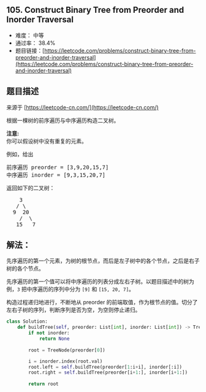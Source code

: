 ## 105. Construct Binary Tree from Preorder and Inorder Traversal

- 难度： 中等
- 通过率： 38.4%
- 题目链接：[https://leetcode.com/problems/construct-binary-tree-from-preorder-and-inorder-traversal](https://leetcode.com/problems/construct-binary-tree-from-preorder-and-inorder-traversal)


## 题目描述

来源于 [https://leetcode-cn.com/](https://leetcode-cn.com/)

<p>根据一棵树的前序遍历与中序遍历构造二叉树。</p>

<p><strong>注意:</strong><br>
你可以假设树中没有重复的元素。</p>

<p>例如，给出</p>

<pre>前序遍历 preorder =&nbsp;[3,9,20,15,7]
中序遍历 inorder = [9,3,15,20,7]</pre>

<p>返回如下的二叉树：</p>

<pre>    3
   / \
  9  20
    /  \
   15   7</pre>


## 解法：

先序遍历的第一个元素，为树的根节点，而后是左子树中的各个节点，之后是右子树的各个节点。

先序遍历的第一个值可以将中序遍历的列表分成左右子树。以题目描述中的树为例，`3` 把中序遍历的序列中分为 `[9]` 和 `[15, 20, 7]`。

构造过程递归地进行，不断地从 preorder 的前端取值，作为根节点的值。切分了左右子树的序列，判断序列是否为空，为空则停止递归。

```python
class Solution:
    def buildTree(self, preorder: List[int], inorder: List[int]) -> TreeNode:
        if not inorder:
            return None
            
        root = TreeNode(preorder[0])

        i = inorder.index(root.val)
        root.left = self.buildTree(preorder[1:i+i], inorder[:i])
        root.right = self.buildTree(preorder[i+1:], inorder[i+1:])
        
        return root    
```